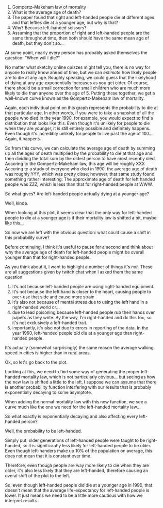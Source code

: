 1. Gompertz–Makeham law of mortality
2. What is the average age of death?
3. The paper found that right and left-handed people die at different ages and that lefties die at a younger age, but why is that?
4. Why? Because left-handed scissors?
5. Assuming that the proportion of right and left-handed people are the same throughout time, then both should have the same mean age of death, but they don't so...

At some point, nearly every person has probably asked themselves the question: "When will I die?"

No matter what sketchy online quizzes might tell you, there is no way for anyone to really know ahead of time, but we can *estimate* how likely people are to die at any age.
Roughly speaking, we could guess that the likelyhood of dying at any age exponentially increases as you get older.
Of course, there should be a small correction for small children who are much more likely to die than anyone over the age of 5.
Putting these together, we get a well-known curve known as the Gompertz-Makeham law of mortality.

Again, each individual point on this graph represents the probability to die at that particular age.
In other words, if you were to take a snapshot of all the people who died in the year 1990, for example, you would expect to find a distribution that looks like this.
Even though it's unlikely for people to die when they are younger, it is still entirely possible and definitely happens.
Even though it's incredibly unlikely for people to live past the age of 100... Again, it happens.

So from this curve, we can calculate the average age of death by summing up all the ages of death multiplied by the probability to die at that age and then dividing the total sum by the oldest person to have most recently died.
Accoring to the Gompertz-Makeham law, this age will be roughly XXX
Accoring to a study of everyone who died in 1990, the average age of death was roughly YYY, which was pretty close; however, that same study found something rather interesting: The approximate age of death for left handed people was ZZZ, which is less than that for right-handed people at WWW.

So what gives? Are left-handed people actually dying at a younger age?

Well, kinda.

When looking at this plot, it seems clear that the only way for left-handed people to die at a younger age is if their mortality law is shifted a bit, maybe like this...

So now we are left with the obvious question: what could cause a shift in this probability curve?

Before continuing, I think it's useful to pause for a second and think about why the average age of death for left-handed people might be overall younger than that for right-handed people.

As you think about it, I want to highlight a number of things it's *not.*
These are all suggestions given by twitch chat when I asked them the same question
1. It's not because left-handed people are using right-handed equipment.
2. It's not because the left hand is closer to the heart, causing people to over-use that side and cause more strain
3. It's also not because of mental stress due to using the left hand in a right-handed world or...
4. due to lead poisoning because left-handed people rub their hands over papers as they write. By the way, I'm right-handed and do this too, so it's not exclusively a left-handed trait.
5. Importantly, it's also not due to errors in reporting of the data. In the year 1990, left-handed people *did* die at a younger age than right-handed people.

It's actually (somewhat surprisingly) the same reason the average walking speed in cities is higher than in rural areas.

Ok, so let's go back to the plot.

Looking at this, we need to find some way of generating the proper left-handed mortality law, which is not particularly obvious...
but seeing as how the new law is shifted a little to the left, I suppose we can assume that there is another probability function interfering with our results that is probably exponentially decaying to some asymptote.

When adding the normal mortality law with this new function, we see a curve much like the one we need for the left-handed mortality law...

So what exactly is exponentially decaying and also affecting every left-handed person?

Well, the probability to be left-handed.

Simply put, older generations of left-handed people were taught to be right-handed, so it is significantly less likely for left-handed people to be older.
Even though left-handers make up 10% of the population on average, this does not mean that it is constant over time.

Therefore, even though people are way more likely to die when they are older, it's also less likely that they are left-handed, therefore causing an overal shift of the plot to the left.

So, even though left-handed people did die at a younger age in 1990, that doesn't mean that the average life-expectancy for left-handed people is lower.
It just means we need to be a little more cautious with how we interpret results.